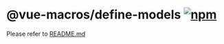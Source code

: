 # @vue-macros/define-models [![npm](https://img.shields.io/npm/v/@vue-macros/define-models.svg)](https://npmjs.com/package/@vue-macros/define-models)

Please refer to [README.md](https://github.com/sxzz/unplugin-vue-macros#readme)
